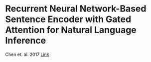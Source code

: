 # Recurrent Neural Network-Based Sentence Encoder with Gated Attention for Natural Language Inference

Chen et. al. 2017 [Link](https://arxiv.org/abs/1708.01353)
